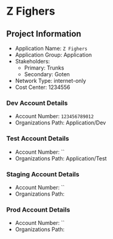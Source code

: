 # Z Fighers

## Project Information

* Application Name: `Z Fighers`
* Application Group: Application
* Stakeholders:
  * Primary: Trunks
  * Secondary: Goten
* Network Type: internet-only
* Cost Center: 1234556

### Dev Account Details
* Account Number: `123456789012`
* Organizations Path: Application/Dev

### Test Account Details
* Account Number: ``
* Organizations Path: Application/Test

### Staging Account Details
* Account Number: ``
* Organizations Path: 

### Prod Account Details
* Account Number: ``
* Organizations Path: 